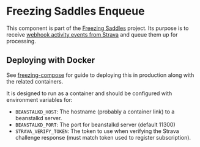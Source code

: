 # Freezing Saddles Enqueue

This component is part of the [Freezing Saddles](http://freezingsaddles.com) project.  Its purpose is to receive [webhook activity events from Strava](http://strava.github.io/api/partner/v3/events/) and queue them up for processing.

## Deploying with Docker

See [freezing-compose](https://github.com/freezingsaddles/freezing-compose) for guide to deploying this in production along
with the related containers.

It is designed to run as a container and should be configured with environment variables for:
- `BEANSTALKD_HOST`: The hostname (probably a container link) to a beanstalkd server.
- `BEANSTALKD_PORT`: The port for beanstalkd server (default 11300)
- `STRAVA_VERIFY_TOKEN`: The token to use when verifying the Strava challenge response (must match token used to register subscription).

